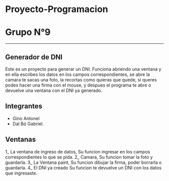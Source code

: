 # Proyecto-Programacion
# Grupo N°9
***
## Generador de DNI 
  Este es un proyecto para generar un DNI. Funciona abriendo una ventana y en ella escribes los datos en los campos correspondientes, se abre la camara te sacas una foto, la recortas como quieras que quede, si queres podes hacer una firma con el mouse, y despues el programa te abre o devuelve una ventana con el DNI ya generado.

## Integrantes
- Gino Antonel 
- Dal Bó Gabriel.

## Ventanas
1_ La ventana de ingreso de datos, Su funcion ingresar en los campos correspondientes lo que se pida. 
2_ Camara, Su funcion tomar la foto y guardarla.
3_ La Ventana paint, Su funcion dibujar la firma, poder borrarla o guardarla.
4_ El DNI ya creado Su funcion te devuelve un DNI con los datos que ingresaste.




